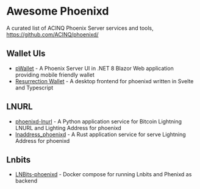 Awesome Phoenixd
==================
A curated list of ACINQ Phoenix Server services and tools, https://github.com/ACINQ/phoenixd/

## Wallet UIs
* [pWallet](https://github.com/hodladi/pwallet) - A Phoenix Server UI in .NET 8 Blazor Web application providing mobile friendly wallet
* [Resurrection Wallet](https://github.com/ktecho/resurrection-wallet) - A desktop frontend for phoenixd written in Svelte and Typescript

## LNURL
* [phoenixd-lnurl](https://github.com/AngusP/phoenixd-lnurl) - A Python application service for Bitcoin Lightning LNURL and Lighting Address for phoenixd 
* [lnaddress_phoenixd](https://github.com/mrboatsman/lnaddress_phoenixd) - A Rust application service for serve Lightning Address for phoenixd

## Lnbits
* [LNBits-phoenixd](https://github.com/bitkarrot/lnbits-phoenixd/) - Docker compose for running Lnbits and Phenixd as backend

